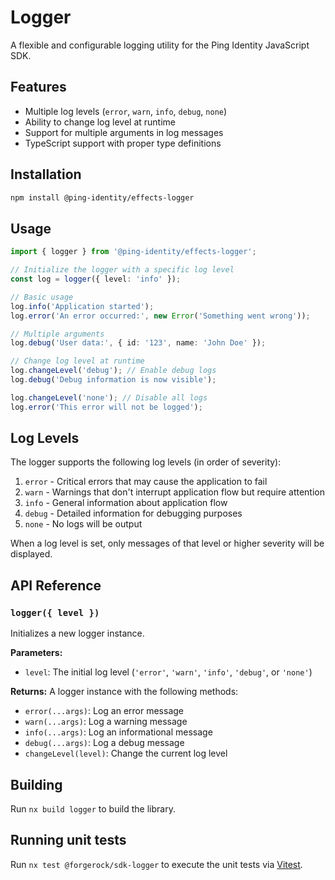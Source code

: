 # Logger

A flexible and configurable logging utility for the Ping Identity JavaScript SDK.

## Features

- Multiple log levels (`error`, `warn`, `info`, `debug`, `none`)
- Ability to change log level at runtime
- Support for multiple arguments in log messages
- TypeScript support with proper type definitions

## Installation

```bash
npm install @ping-identity/effects-logger
```

## Usage

```typescript
import { logger } from '@ping-identity/effects-logger';

// Initialize the logger with a specific log level
const log = logger({ level: 'info' });

// Basic usage
log.info('Application started');
log.error('An error occurred:', new Error('Something went wrong'));

// Multiple arguments
log.debug('User data:', { id: '123', name: 'John Doe' });

// Change log level at runtime
log.changeLevel('debug'); // Enable debug logs
log.debug('Debug information is now visible');

log.changeLevel('none'); // Disable all logs
log.error('This error will not be logged');
```

## Log Levels

The logger supports the following log levels (in order of severity):

1. `error` - Critical errors that may cause the application to fail
2. `warn` - Warnings that don't interrupt application flow but require attention
3. `info` - General information about application flow
4. `debug` - Detailed information for debugging purposes
5. `none` - No logs will be output

When a log level is set, only messages of that level or higher severity will be displayed.

## API Reference

### `logger({ level })`

Initializes a new logger instance.

**Parameters:**

- `level`: The initial log level (`'error'`, `'warn'`, `'info'`, `'debug'`, or `'none'`)

**Returns:** A logger instance with the following methods:

- `error(...args)`: Log an error message
- `warn(...args)`: Log a warning message
- `info(...args)`: Log an informational message
- `debug(...args)`: Log a debug message
- `changeLevel(level)`: Change the current log level

## Building

Run `nx build logger` to build the library.

## Running unit tests

Run `nx test @forgerock/sdk-logger` to execute the unit tests via [Vitest](https://vitest.dev/).

